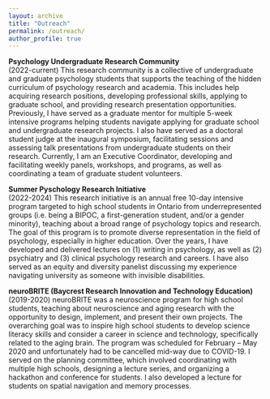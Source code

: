 ```yaml
---
layout: archive
title: "Outreach"
permalink: /outreach/
author_profile: true
---
```


**Psychology Undergraduate Research Community**\
(2022-current)
This research community is a collective of undergraduate and graduate psychology students that supports the teaching of the hidden curriculum of psychology research and academia. This includes help acquiring research positions, developing professional skills, applying to graduate school, and providing research presentation opportunities. Previously, I have served as a graduate mentor for multiple 5-week intensive programs helping students navigate applying for graduate school and undergraduate research projects. I also have served as a doctoral student judge at the inaugural symposium, facilitating sessions and assessing talk presentations from undergraduate students on their research. Currently, I am an Executive Coordinator, developing and facilitating weekly panels, workshops, and programs, as well as coordinating a team of graduate student volunteers.

**Summer Pyschology Research Initiative**\
(2022-2024)
This research initiative is an annual free 10-day intensive program targeted to high school students in Ontario from underrepresented groups (i.e. being a BIPOC, a first-generation student, and/or a gender minority), teaching about a broad range of psychology topics and research. The goal of this program is to promote diverse representation in the field of psychology, especially in higher education. Over the years, I have developed and delivered lectures on (1) writing in psychology, as well as (2) psychiatry and (3) clinical psychology research and careers. I have also served as an equity and diversity panelist discussing my experience navigating university as someone with invisible disabilities.

**neuroBRITE (Baycrest Research Innovation and Technology Education)**\
(2019-2020)
neuroBRITE was a neuroscience program for high school students, teaching about neuroscience and aging research with the opportunity to design, implement, and present their own projects. The overarching goal was to inspire high school students to develop science literacy skills and consider a career in science and technology, specifically related to the aging brain. The program was scheduled for February – May 2020 and unfortunately had to be cancelled mid-way due to COVID-19. I served on the planning committee, which involved coordinating with multiple high schools, designing a lecture series, and organizing a hackathon and conference for students. I also developed a lecture for students on spatial navigation and memory processes. 
